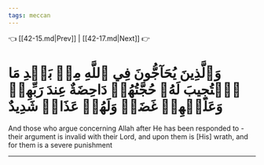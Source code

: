 ```yaml
---
tags: meccan
---
```


👈 [[42-15.md|Prev]] | [[42-17.md|Next]] 👉

# وَٱلَّذِينَ يُحَآجُّونَ فِي ٱللَّهِ مِنۢ بَعۡدِ مَا ٱسۡتُجِيبَ لَهُۥ حُجَّتُهُمۡ دَاحِضَةٌ عِندَ رَبِّهِمۡ وَعَلَيۡهِمۡ غَضَبٞ وَلَهُمۡ عَذَابٞ شَدِيدٌ

And those who argue concerning Allah after He has been responded to - their argument is invalid with their Lord, and upon them is [His] wrath, and for them is a severe punishment

---

